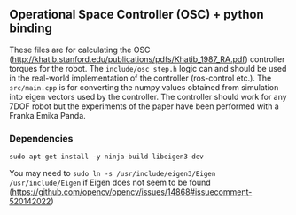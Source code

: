 ## Operational Space Controller (OSC) + python binding

These files are for calculating the OSC (http://khatib.stanford.edu/publications/pdfs/Khatib_1987_RA.pdf) controller torques for the robot. The `include/osc_step.h` logic can and should be used in the real-world implementation of the controller (ros-control etc.). The `src/main.cpp` is for converting the numpy values obtained from simulation into eigen vectors used by the controller. The controller should work for any 7DOF robot but the experiments of the paper have been performed with a Franka Emika Panda.

### Dependencies

`sudo apt-get install -y ninja-build libeigen3-dev`

You may need to `sudo ln -s /usr/include/eigen3/Eigen /usr/include/Eigen` if Eigen does not seem to be found (https://github.com/opencv/opencv/issues/14868#issuecomment-520142022)